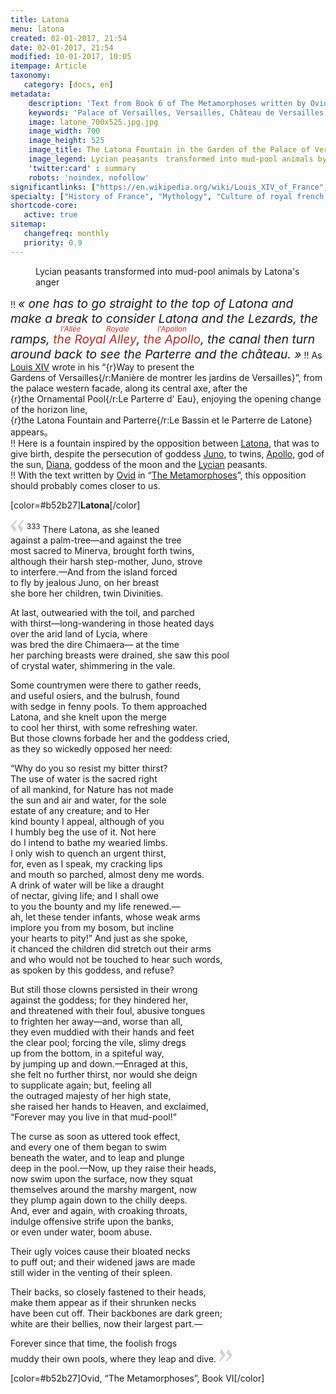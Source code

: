 ```yaml
---
title: Latona
menu: latona
created: 02-01-2017, 21:54
date: 02-01-2017, 21:54
modified: 10-01-2017, 10:05
itempage: Article
taxonomy:
   category: [docs, en]
metadata:
    description: 'Text from Book 6 of The Metamorphoses written by Ovid that inspired the Latona fountain in the Gardens of the Palace of Versailles'
    keywords: 'Palace of Versailles, Versailles, Château de Versailles, Louis 14, Louis XIV, Louis XIV th, Ovid, The Metamorphoses, Latona, Latona Fountain, Latona Fountain and Parterre, Latona, Apollo, Diana, Lycia, Juno'
    image: latone_700x525.jpg.jpg
    image_width: 700
    image_height: 525
    image_title: The Latona Fountain in the Garden of the Palace of Versailles
    image_legend: Lycian peasants　transformed into mud-pool animals by Latona's anger
    'twitter:card' : summary
    robots: 'noindex, nofollow'
significantlinks: ["https://en.wikipedia.org/wiki/Louis_XIV_of_France", "https://en.wikipedia.org/wiki/Leto", "https://en.wikipedia.org/wiki/Juno_(mythology)", "https://en.wikipedia.org/wiki/Apollo", "https://en.wikipedia.org/wiki/Diana_(mythology)", "https://en.wikipedia.org/wiki/Lycia", "https://en.wikipedia.org/wiki/Ovid", "https://en.wikipedia.org/wiki/Metamorphoses"]
specialty: ["History of France", "Mythology", "Culture of royal french court", "Litterature of the Roman Empire", "Roman Imperial Litterature", "Palace of Versailles", "Gardens", "Latona Fountain"]
shortcode-core:
   active: true
sitemap:
   changefreq: monthly
   priority: 0.9
---
```

<figure><picture>
<source
sizes="(max-width: 767px) 98vw, (min-width: 959px) 50vw, 86vw"
srcset="
/user/sites/docs/pages/01.reference/02.versailles/02.jardins/01.latone/latone-280.webp 280w,
/user/sites/docs/pages/01.reference/02.versailles/02.jardins/01.latone/latone-380.webp 380w,
/user/sites/docs/pages/01.reference/02.versailles/02.jardins/01.latone/latone-480.webp 480w,
/user/sites/docs/pages/01.reference/02.versailles/02.jardins/01.latone/latone-640.webp 640w,
/user/sites/docs/pages/01.reference/02.versailles/02.jardins/01.latone/latone_700x525.webp 700w"
type="image/webp">
<img　src="/user/sites/docs/pages/01.reference/02.versailles/02.jardins/01.latone/latone_700x525.jpg" alt="The Latona Fountain in the Garden of the Palace of Versailles" title="The Latona Fountain in the Garden of the Palace of Versailles" class="class-diane-img"
sizes="(max-width: 767px) 98vw, (min-width: 959px) 50vw, 86vw"
srcset="
/user/sites/docs/pages/01.reference/02.versailles/02.jardins/01.latone/latone-280.jpg 280w,
/user/sites/docs/pages/01.reference/02.versailles/02.jardins/01.latone/latone-380.jpg 380w,
/user/sites/docs/pages/01.reference/02.versailles/02.jardins/01.latone/latone-480.jpg 480w,
/user/sites/docs/pages/01.reference/02.versailles/02.jardins/01.latone/latone-640.jpg 640w,
/user/sites/docs/pages/01.reference/02.versailles/02.jardins/01.latone/latone_700x525.jpg 700w"
>
</picture><figcaption>Lycian peasants transformed into mud-pool animals by Latona's anger</figcaption></figure>

!! <cite style="font-size:1.2rem;text-align: center;">« one has to go straight to the top of Latona and make a break to consider Latona and the Lezards, the ramps, <ruby><rb style="color:#b52b27">the&#160;Royal&#160;Alley</rb><rt style="color:#b52b27;font-size: 60%;">l'Allée&#160;Royale</rt></ruby>, <ruby><rb style="color:#b52b27">the&#160;Apollo</rb><rt style="color:#b52b27;font-size: 60%;">l'Apollon</rt></ruby>, the canal then turn around back to see the Parterre and the château. »</cite>
!! As [Louis XIV][1] wrote in his “{r}Way&#160;to&#160;present&#160;the Gardens&#160;of&#160;Versailles{/r:Manière&#160;de&#160;montrer&#160;les&#160;jardins&#160;de&#160;Versailles}”, from the palace western facade, along its central axe, after the {r}the&#160;Ornamental&#160;Pool{/r:Le&#160;Parterre&#160;d'&#160;Eau}, enjoying the opening change of the horizon line, {r}the&#160;Latona&#160;Fountain&#160;and&#160;Parterre{/r:Le&#160;Bassin&#160;et&#160;le&#160;Parterre&#160;de&#160;Latone} appears。  
!! Here is a fountain inspired by the opposition between [Latona][2], that was to give birth, despite the persecution of goddess [Juno][3], to twins, [Apollo][4], god of the sun, [Diana][5], goddess of the moon and the [Lycian][6] peasants.  
!! With the text written by [Ovid][7] in “[The Metamorphoses][8]”, this opposition should probably comes closer to us.  

[color=#b52b27]**Latona**[/color]  

<span><svg xmlns="http://www.w3.org/2000/svg" version="1" width="22px" height="22px" viewBox="0 0 78 78" fill="lightgrey" opacity="1"><path d="M76.5 9.0009L57.0898 32.605c-.88226 1.10283-.88226 1.54397-.88226 1.76454 0 1.10286 1.76455 3.30857 2.8674 4.632l13.0167 14.99877L61.50123 74.9545 50.4727 59.51456c-2.87047-3.97028-10.80793-15.88413-10.80793-19.19267 0-1.76458.6617-2.4263 6.6171-9.7051C60.8395 12.74754 63.04522 10.98297 70.98575 3.0455L76.5 9.00092zm-38.16172 0L18.9281 32.605c-.88228 1.10283-.88228 1.54397-.88228 1.76454 0 1.10286 1.76457 3.30857 2.86742 4.632L33.92688 54.0003 23.3395 74.9545 12.30793 59.51456C9.44053 55.54428 1.5 43.63043 1.5 40.3219c0-1.76458.6617-2.4263 6.6171-9.7051C22.67475 12.74754 24.88043 10.98297 32.82097 3.0455l5.51732 5.9554z"/></svg></span> 
<sup>333</sup>
There Latona, as she leaned  
against a palm-tree—and against the tree  
most sacred to Minerva, brought forth twins,  
although their harsh step-mother, Juno, strove  
to interfere.—And from the island forced  
to fly by jealous Juno, on her breast  
she bore her children, twin Divinities.  

At last, outwearied with the toil, and parched  
with thirst—long-wandering in those heated days  
over the arid land of Lycia, where  
was bred the dire Chimaera— at the time  
her parching breasts were drained, she saw this pool  
of crystal water, shimmering in the vale.  

Some countrymen were there to gather reeds,  
and useful osiers, and the bulrush, found  
with sedge in fenny pools. To them approached  
Latona, and she knelt upon the merge  
to cool her thirst, with some refreshing water.  
But those clowns forbade her and the goddess cried,  
as they so wickedly opposed her need:  

“Why do you so resist my bitter thirst?  
The use of water is the sacred right  
of all mankind, for Nature has not made  
the sun and air and water, for the sole  
estate of any creature; and to Her  
kind bounty I appeal, although of you  
I humbly beg the use of it. Not here  
do I intend to bathe my wearied limbs.  
I only wish to quench an urgent thirst,  
for, even as I speak, my cracking lips  
and mouth so parched, almost deny me words.  
A drink of water will be like a draught  
of nectar, giving life; and I shall owe  
to you the bounty and my life renewed.—  
ah, let these tender infants, whose weak arms  
implore you from my bosom, but incline  
your hearts to pity!” And just as she spoke,  
it chanced the children did stretch out their arms  
and who would not be touched to hear such words,  
as spoken by this goddess, and refuse?  

But still those clowns persisted in their wrong  
against the goddess; for they hindered her,  
and threatened with their foul, abusive tongues  
to frighten her away—and, worse than all,  
they even muddied with their hands and feet  
the clear pool; forcing the vile, slimy dregs  
up from the bottom, in a spiteful way,  
by jumping up and down.—Enraged at this,  
she felt no further thirst, nor would she deign  
to supplicate again; but, feeling all  
the outraged majesty of her high state,  
she raised her hands to Heaven, and exclaimed,  
“Forever may you live in that mud-pool!”  

The curse as soon as uttered took effect,  
and every one of them began to swim  
beneath the water, and to leap and plunge  
deep in the pool.—Now, up they raise their heads,  
now swim upon the surface, now they squat  
themselves around the marshy margent, now  
they plump again down to the chilly deeps.  
And, ever and again, with croaking throats,  
indulge offensive strife upon the banks,  
or even under water, boom abuse.  

Their ugly voices cause their bloated necks  
to puff out; and their widened jaws are made  
still wider in the venting of their spleen.  

Their backs, so closely fastened to their heads,  
make them appear as if their shrunken necks  
have been cut off. Their backbones are dark green;  
white are their bellies, now their largest part.—  

Forever since that time, the foolish frogs  
muddy their own pools, where they leap and dive.
 <span><svg xmlns="http://www.w3.org/2000/svg" version="1" width="22px" height="22px" viewBox="0 0 78 78" fill="lightgrey" opacity="1"><path d="M1.5 68.9991L20.9102 45.395c.88226-1.10283.88226-1.54397.88226-1.76454 0-1.10286-1.76455-3.30857-2.8674-4.632L5.90836 23.9997 16.49877 3.0455 27.5273 18.48544c2.87047 3.97028 10.80793 15.88413 10.80793 19.19267 0 1.76458-.6617 2.4263-6.6171 9.7051C17.1605 65.25246 14.95478 67.01703 7.01425 74.9545L1.5 68.99908zm38.16172 0L59.0719 45.395c.88228-1.10283.88228-1.54397.88228-1.76454 0-1.10286-1.76457-3.30857-2.86742-4.632L44.07312 23.9997 54.6605 3.0455l11.03157 15.43992C68.55947 22.45572 76.5 34.36957 76.5 37.6781c0 1.76458-.6617 2.4263-6.6171 9.7051C55.32526 65.25246 53.11957 67.01703 45.17904 74.9545l-5.51732-5.9554z"/></svg></span>

[color=#b52b27]Ovid, “The Metamorphoses”, Book VI[/color]  

[1]: https://en.wikipedia.org/wiki/Louis_XIV_of_France "https://en.wikipedia.org/wiki/Louis XIV of France"
[2]: https://en.wikipedia.org/wiki/Leto "https://en.wikipedia.org/wiki/Leto"
[3]: https://en.wikipedia.org/wiki/Juno_(mythology) "https://en.wikipedia.org/wiki/Juno_(mythology)"
[4]: https://en.wikipedia.org/wiki/Apollo "https://en.wikipedia.org/wiki/Apollo"
[5]: https://en.wikipedia.org/wiki/Diana_(mythology) "https://en.wikipedia.org/wiki/Diana_(mythology)"
[6]: https://en.wikipedia.org/wiki/Lycia "https://en.wikipedia.org/wiki/Lycia"
[7]: https://en.wikipedia.org/wiki/Ovid "https://en.wikipedia.org/wiki/Ovid"
[8]: https://en.wikipedia.org/wiki/Metamorphoses "https://en.wikipedia.org/wiki/Metamorphoses"